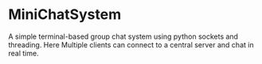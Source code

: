 # MiniChatSystem
A simple terminal-based group chat system using python sockets and threading. Here Multiple clients can connect to a central server and chat in real time.
